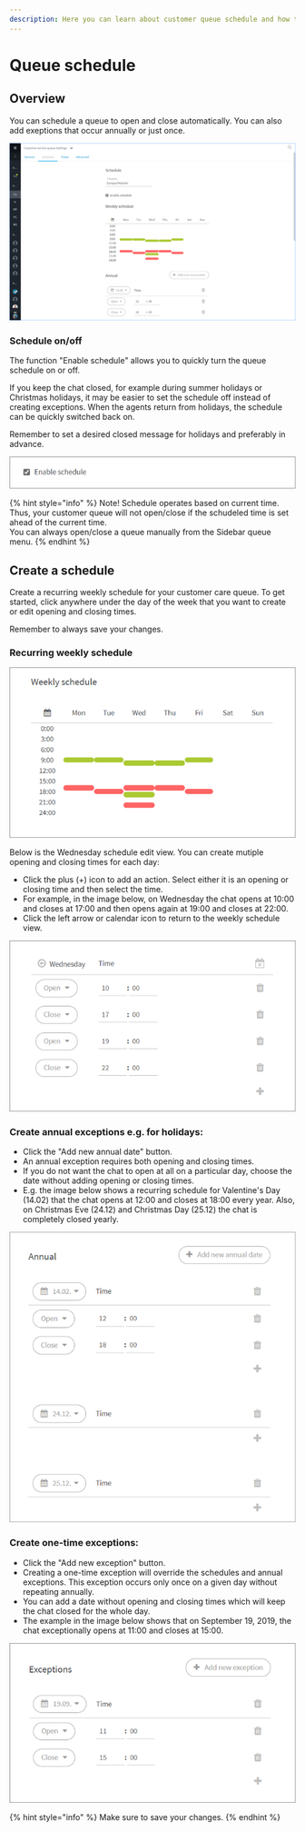 ```yaml
---
description: Here you can learn about customer queue schedule and how to manage it.
---
```


# Queue schedule

## Overview

You can schedule a queue to open and close automatically. You can also add exeptions that occur annually or just once.

![](../.gitbook/assets/schedule-overall.png)

### Schedule on/off <a id="ajastukset-paalle-pois"></a>

The function "Enable schedule" allows you to quickly turn the queue schedule on or off.

If you keep the chat closed, for example during summer holidays or Christmas holidays, it may be easier to set the schedule off instead of creating exceptions. When the agents return from holidays, the schedule can be quickly switched back on.

Remember to set a desired closed message for holidays and preferably in advance.

![Schedule on/off](../.gitbook/assets/schedule-disable.png)

{% hint style="info" %}
Note! Schedule operates based on current time. Thus, your customer queue will not open/close if the schudeled time is set ahead of the current time.  
You can always open/close a queue manually from the Sidebar queue menu.
{% endhint %}

## Create a schedule

Create a recurring weekly schedule for your customer care queue. To get started, click anywhere under the day of the week that you want to create or edit opening and closing times.

Remember to always save your changes.

### Recurring weekly schedule

![Weekly schedule example](../.gitbook/assets/schedule-weekly.png)

Below is the Wednesday schedule edit view. You can create mutiple opening and closing times for each day:

* Click the plus \(+\) icon to add an action. Select either it is an opening or closing time and then select the time.
* For example, in the image below, on Wednesday the chat opens at 10:00 and closes at 17:00 and then opens again at 19:00 and closes at 22:00.
* Click the left arrow or calendar icon to return to the weekly schedule view.

![Edit daily schedule](../.gitbook/assets/schedule-weekly-set.png)

### Create annual exceptions e.g. for holidays:

* Click the "Add new annual date" button.
* An annual exception requires both opening and closing times.
* If you do not want the chat to open at all on a particular day, choose the date without adding opening or closing times.
* E.g. the image below shows a recurring schedule for Valentine's Day \(14.02\) that the chat opens at 12:00 and closes at 18:00 every year. Also, on Christmas Eve \(24.12\) and Christmas Day \(25.12\) the chat is completely closed yearly.

![](../.gitbook/assets/schedule-annual.png)

### Create one-time exceptions:

* Click the "Add new exception" button.
* Creating a one-time exception will override the schedules and annual exceptions. This exception occurs only once on a given day without repeating annually.
* You can add a date without opening and closing times which will keep the chat closed for the whole day.
* The example in the image below shows that on September 19, 2019, the chat exceptionally opens at 11:00 and closes at 15:00.

![](../.gitbook/assets/schedule-exception.png)

{% hint style="info" %}
Make sure to save your changes.
{% endhint %}

